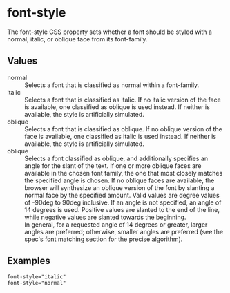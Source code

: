 # font-style

The font-style CSS property sets whether a font should be styled with a normal, italic, or oblique face from its font-family.


## Values

<dl>
<dt>normal</dt>
<dd>Selects a font that is classified as normal within a font-family.</dd>

<dt>italic</dt>
<dd>Selects a font that is classified as italic. If no italic version of the face is available, one classified as oblique is used instead. If neither is available, the style is artificially simulated.</dd>

<dt>oblique</dt>
<dd>Selects a font that is classified as oblique. If no oblique version of the face is available, one classified as italic is used instead. If neither is available, the style is artificially simulated.</dd>

<dt>oblique <angle></dt>
<dd>Selects a font classified as oblique, and additionally specifies an angle for the slant of the text. If one or more oblique faces are available in the chosen font family, the one that most closely matches the specified angle is chosen. If no oblique faces are available, the browser will synthesize an oblique version of the font by slanting a normal face by the specified amount. Valid values are degree values of -90deg to 90deg inclusive. If an angle is not specified, an angle of 14 degrees is used. Positive values are slanted to the end of the line, while negative values are slanted towards the beginning.</dd>

<dd>In general, for a requested angle of 14 degrees or greater, larger angles are preferred; otherwise,
smaller angles are preferred (see the spec's font matching section for the precise algorithm).</dd>
</dl>

## Examples

```
font-style="italic"
font-style="normal"
```